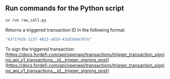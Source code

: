 ## Run commands for the Python script

```bash
uv run raw_call.py
```
Returns a triggered transaction ID in the following format:

```bash
"43f1742b-1137-4813-ad2d-43a556da767e"
````

To sign the triggered transaction:
[https://docs.fordefi.com/api/openapi/transactions/trigger_transaction_signing_api_v1_transactions__id__trigger_signing_post](https://docs.fordefi.com/api/openapi/transactions/trigger_transaction_signing_api_v1_transactions__id__trigger_signing_post)